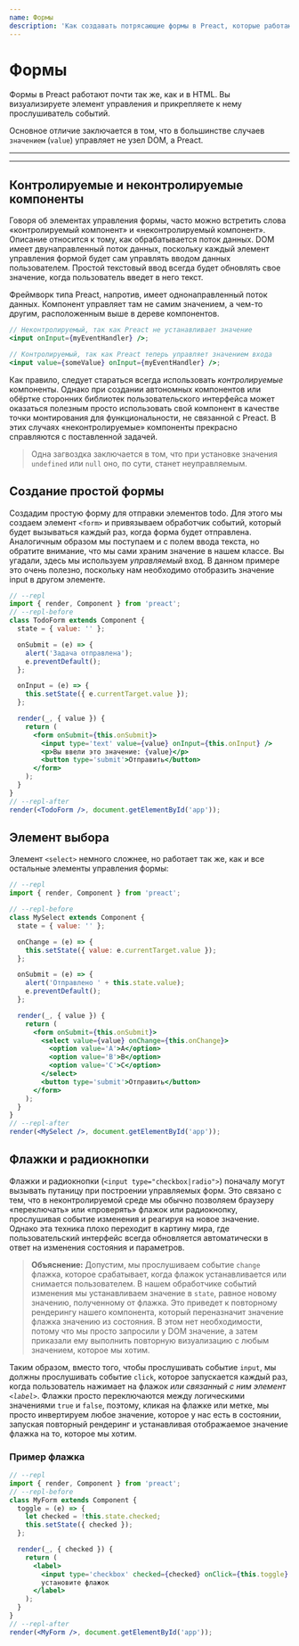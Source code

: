 ```yaml
---
name: Формы
description: 'Как создавать потрясающие формы в Preact, которые работают где угодно.'
---
```


# Формы

Формы в Preact работают почти так же, как и в HTML. Вы визуализируете элемент управления и прикрепляете к нему прослушиватель событий.

Основное отличие заключается в том, что в большинстве случаев `значением` (`value`) управляет не узел DOM, а Preact.

---

<div><toc></toc></div>

---

## Контролируемые и неконтролируемые компоненты

Говоря об элементах управления формы, часто можно встретить слова «контролируемый компонент» и «неконтролируемый компонент». Описание относится к тому, как обрабатывается поток данных. DOM имеет двунаправленный поток данных, поскольку каждый элемент управления формой будет сам управлять вводом данных пользователем. Простой текстовый ввод всегда будет обновлять свое значение, когда пользователь введет в него текст.

Фреймворк типа Preact, напротив, имеет однонаправленный поток данных. Компонент управляет там не самим значением, а чем-то другим, расположенным выше в дереве компонентов.

```jsx
// Неконтролируемый, так как Preact не устанавливает значение
<input onInput={myEventHandler} />;

// Контролируемый, так как Preact теперь управляет значением входа
<input value={someValue} onInput={myEventHandler} />;
```

Как правило, следует стараться всегда использовать _контролируемые_ компоненты. Однако при создании автономных компонентов или обёртке сторонних библиотек пользовательского интерфейса может оказаться полезным просто использовать свой компонент в качестве точки монтирования для функциональности, не связанной с Preact. В этих случаях «неконтролируемые» компоненты прекрасно справляются с поставленной задачей.

> Одна загвоздка заключается в том, что при установке значения `undefined` или `null` оно, по сути, станет неуправляемым.

## Создание простой формы

Создадим простую форму для отправки элементов todo. Для этого мы создаем элемент `<form>` и привязываем обработчик событий, который будет вызываться каждый раз, когда форма будет отправлена. Аналогичным образом мы поступаем и с полем ввода текста, но обратите внимание, что мы сами храним значение в нашем классе. Вы угадали, здесь мы используем _управляемый_ вход. В данном примере это очень полезно, поскольку нам необходимо отобразить значение input в другом элементе.

```jsx
// --repl
import { render, Component } from 'preact';
// --repl-before
class TodoForm extends Component {
  state = { value: '' };

  onSubmit = (e) => {
    alert('Задача отправлена');
    e.preventDefault();
  };

  onInput = (e) => {
    this.setState({ e.currentTarget.value });
  };

  render(_, { value }) {
    return (
      <form onSubmit={this.onSubmit}>
        <input type='text' value={value} onInput={this.onInput} />
        <p>Вы ввели это значение: {value}</p>
        <button type='submit'>Отправить</button>
      </form>
    );
  }
}
// --repl-after
render(<TodoForm />, document.getElementById('app'));
```

## Элемент выбора

Элемент `<select>` немного сложнее, но работает так же, как и все остальные элементы управления формы:

```jsx
// --repl
import { render, Component } from 'preact';

// --repl-before
class MySelect extends Component {
  state = { value: '' };

  onChange = (e) => {
    this.setState({ value: e.currentTarget.value });
  };

  onSubmit = (e) => {
    alert('Отправлено ' + this.state.value);
    e.preventDefault();
  };

  render(_, { value }) {
    return (
      <form onSubmit={this.onSubmit}>
        <select value={value} onChange={this.onChange}>
          <option value='A'>A</option>
          <option value='B'>B</option>
          <option value='C'>C</option>
        </select>
        <button type='submit'>Отправить</button>
      </form>
    );
  }
}
// --repl-after
render(<MySelect />, document.getElementById('app'));
```

## Флажки и радиокнопки

Флажки и радиокнопки (`<input type="checkbox|radio">`) поначалу могут вызывать путаницу при построении управляемых форм. Это связано с тем, что в неконтролируемой среде мы обычно позволяем браузеру «переключать» или «проверять» флажок или радиокнопку, прослушивая событие изменения и реагируя на новое значение. Однако эта техника плохо переходит в картину мира, где пользовательский интерфейс всегда обновляется автоматически в ответ на изменения состояния и параметров.

> **Объяснение:** Допустим, мы прослушиваем событие `change` флажка, которое срабатывает, когда флажок устанавливается или снимается пользователем. В нашем обработчике событий изменения мы устанавливаем значение в `state`, равное новому значению, полученному от флажка. Это приведет к повторному рендерингу нашего компонента, который переназначит значение флажка значению из состояния. В этом нет необходимости, потому что мы просто запросили у DOM значение, а затем приказали ему выполнить повторную визуализацию с любым значением, которое мы хотим.

Таким образом, вместо того, чтобы прослушивать событие `input`, мы должны прослушивать событие `click`, которое запускается каждый раз, когда пользователь нажимает на флажок _или связанный с ним элемент `<label>`_. Флажки просто переключаются между логическими значениями `true` и `false`, поэтому, кликая на флажке или метке, мы просто инвертируем любое значение, которое у нас есть в состоянии, запуская повторный рендеринг и устанавливая отображаемое значение флажка на то, которое мы хотим.

### Пример флажка

```jsx
// --repl
import { render, Component } from 'preact';
// --repl-before
class MyForm extends Component {
  toggle = (e) => {
    let checked = !this.state.checked;
    this.setState({ checked });
  };

  render(_, { checked }) {
    return (
      <label>
        <input type='checkbox' checked={checked} onClick={this.toggle} />
        установите флажок
      </label>
    );
  }
}
// --repl-after
render(<MyForm />, document.getElementById('app'));
```
